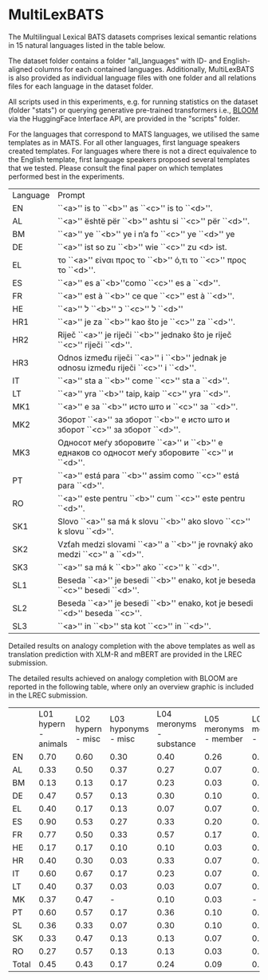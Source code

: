 # MultiLexBATS
The Multilingual Lexical BATS datasets comprises lexical semantic relations in 15 natural languages listed in the table below. 

The dataset folder contains a folder "all_languages" with ID- and English-aligned columns for each contained languages. Additionally, MultiLexBATS is also provided as individual language files with one folder and all relations files for each language in the dataset folder.

All scripts used in this experiments, e.g. for running statistics on the dataset (folder "stats") or querying generative pre-trained transformers i.e., <a href="https://huggingface.co/bigscience/bloom">BLOOM</a> via the HuggingFace Interface API, are provided in the "scripts" folder. 

For the languages that correspond to MATS languages, we utilised the same templates as in MATS. For all other languages, first language speakers created templates. For languages where there is not a direct equivalence to the English template, first language speakers proposed several templates that we tested. Please consult the final paper on which templates performed best in the experiments.

<table>
    <tr>
        <td>Language</td>
        <td>Prompt</td>
    </tr>
    <tr>
        <td>EN</td>
        <td>``&lt;a&gt;&#39;&#39; is to ``&lt;b&gt;&#39;&#39; as ``&lt;c&gt;&#39;&#39; is to ``&lt;d&gt;&#39;&#39;.</td>
    </tr>
    <tr>
        <td>AL</td>
        <td>``&lt;a&gt;&#39;&#39; është për ``&lt;b&gt;&#39;&#39; ashtu si ``&lt;c&gt;&#39;&#39; për ``&lt;d&gt;&#39;&#39;.</td>
    </tr>
    <tr>
        <td>BM</td>
        <td>``&lt;a&gt;&#39;&#39; ye ``&lt;b&gt;&#39;&#39; ye i n’a fɔ ``&lt;c&gt;&#39;&#39; ye ``&lt;d&gt;&#39;&#39; ye</td>
    </tr>
    <tr>
        <td>DE</td>
        <td>``&lt;a&gt;&#39;&#39; ist so zu ``&lt;b&gt;&#39;&#39; wie ``&lt;c&gt;&#39;&#39; zu &lt;d&gt; ist.</td>
    </tr>
    <tr>
        <td>EL</td>
        <td>το ``&lt;a&gt;&#39;&#39; είναι προς το ``&lt;b&gt;&#39;&#39; ό,τι το ``&lt;c&gt;&#39;&#39; προς το ``&lt;d&gt;&#39;&#39;.</td>
    </tr>
    <tr>
        <td>ES</td>
        <td>``&lt;a&gt;&#39;&#39; es a``&lt;b&gt;&#39;&#39;como ``&lt;c&gt;&#39;&#39; es a ``&lt;d&gt;&#39;&#39;.</td>
    </tr>
    <tr>
        <td>FR</td>
        <td>``&lt;a&gt;&#39;&#39; est à ``&lt;b&gt;&#39;&#39; ce que ``&lt;c&gt;&#39;&#39; est à ``&lt;d&gt;&#39;&#39;.</td>
    </tr>
    <tr>
        <td>HE</td>
        <td>``&lt;a&gt;&#39;&#39; ל ``&lt;b&gt;&#39;&#39; כ ``&lt;c&gt;&#39;&#39; ל ``&lt;d&gt;&#39;&#39;</td>
    </tr>
    <tr>
        <td>HR1</td>
        <td>``&lt;a&gt;&#39;&#39; je za ``&lt;b&gt;&#39;&#39; kao što je ``&lt;c&gt;&#39;&#39; za ``&lt;d&gt;&#39;&#39;.</td>
    </tr>
    <tr>
        <td>HR2</td>
        <td>Riječ ``&lt;a&gt;&#39;&#39; je riječi ``&lt;b&gt;&#39;&#39; jednako što je riječ ``&lt;c&gt;&#39;&#39; riječi ``&lt;d&gt;&#39;&#39;.</td>
    </tr>
    <tr>
        <td>HR3</td>
        <td>Odnos između riječi ``&lt;a&gt;&#39;&#39; i ``&lt;b&gt;&#39;&#39; jednak je odnosu između riječi ``&lt;c&gt;&#39;&#39; i ``&lt;d&gt;&#39;&#39;.</td>
    </tr>
    <tr>
        <td>IT</td>
        <td>``&lt;a&gt;&#39;&#39;  sta a ``&lt;b&gt;&#39;&#39; come ``&lt;c&gt;&#39;&#39; sta a ``&lt;d&gt;&#39;&#39;.</td>
    </tr>
    <tr>
        <td>LT</td>
        <td>``&lt;a&gt;&#39;&#39; yra ``&lt;b&gt;&#39;&#39; taip, kaip ``&lt;c&gt;&#39;&#39; yra ``&lt;d&gt;&#39;&#39;.</td>
    </tr>
    <tr>
        <td>MK1</td>
        <td>``&lt;a&gt;&#39;&#39; е за ``&lt;b&gt;&#39;&#39; исто што и ``&lt;c&gt;&#39;&#39; за ``&lt;d&gt;&#39;&#39;.</td>
    </tr>
    <tr>
        <td>MK2</td>
        <td>Зборот ``&lt;a&gt;&#39;&#39; за зборот ``&lt;b&gt;&#39;&#39; е исто што и зборот ``&lt;c&gt;&#39;&#39; за зборот ``&lt;d&gt;&#39;&#39;.</td>
    </tr>
    <tr>
        <td>MK3</td>
        <td>Односот меѓу зборовите  ``&lt;a&gt;&#39;&#39; и ``&lt;b&gt;&#39;&#39; е еднаков со односот меѓу зборовите ``&lt;c&gt;&#39;&#39; и ``&lt;d&gt;&#39;&#39;.</td>
    </tr>
    <tr>
        <td>PT</td>
        <td>``&lt;a&gt;&#39;&#39; está para ``&lt;b&gt;&#39;&#39; assim como ``&lt;c&gt;&#39;&#39; está para ``&lt;d&gt;&#39;&#39;.</td>
    </tr>
    <tr>
        <td>RO</td>
        <td>``&lt;a&gt;&#39;&#39; este pentru ``&lt;b&gt;&#39;&#39; cum ``&lt;c&gt;&#39;&#39; este pentru ``&lt;d&gt;&#39;&#39;.</td>
    </tr>
    <tr>
        <td>SK1</td>
        <td>Slovo ``&lt;a&gt;&#39;&#39; sa má k slovu ``&lt;b&gt;&#39;&#39; ako slovo ``&lt;c&gt;&#39;&#39; k slovu ``&lt;d&gt;&#39;&#39;.</td>
    </tr>
    <tr>
        <td>SK2</td>
        <td>Vzťah medzi slovami ``&lt;a&gt;&#39;&#39; a ``&lt;b&gt;&#39;&#39; je rovnaký ako medzi ``&lt;c&gt;&#39;&#39; a ``&lt;d&gt;&#39;&#39;.</td>
    </tr>
    <tr>
        <td>SK3</td>
        <td>``&lt;a&gt;&#39;&#39; sa má k ``&lt;b&gt;&#39;&#39; ako ``&lt;c&gt;&#39;&#39; k ``&lt;d&gt;&#39;&#39;.</td>
    </tr>
    <tr>
        <td>SL1</td>
        <td>Beseda ``&lt;a&gt;&#39;&#39; je besedi ``&lt;b&gt;&#39;&#39; enako, kot je beseda ``&lt;c&gt;&#39;&#39; besedi ``&lt;d&gt;&#39;&#39;.</td>
    </tr>
    <tr>
        <td>SL2</td>
        <td>Beseda ``&lt;a&gt;&#39;&#39; je besedi ``&lt;b&gt;&#39;&#39; enako, kot je besedi ``&lt;d&gt;&#39;&#39; beseda ``&lt;c&gt;&#39;&#39;.</td>
    </tr>
    <tr>
        <td>SL3</td>
        <td>``&lt;a&gt;&#39;&#39; in ``&lt;b&gt;&#39;&#39; sta kot ``&lt;c&gt;&#39;&#39; in ``&lt;d&gt;&#39;&#39;.</td>
    </tr>
</table>

Detailed results on analogy completion with the above templates as well as translation prediction with XLM-R and mBERT are provided in the LREC submission. 

The detailed results achieved on analogy completion with BLOOM are reported in the following table, where only an overview graphic is included in the LREC submission. 

<table>
    <tr>
        <td>  </td>
        <td> L01 hypern - animals </td>
        <td> L02 hypern - misc </td>
        <td> L03 hyponyms - misc </td>
        <td> L04 meronyms - substance </td>
        <td> L05 meronyms - member </td>
        <td> L06 meronyms - part </td>
        <td> L07 synonyms - intensity </td>
        <td> L08 synonyms - exact </td>
        <td> L09 antonyms - gradable </td>
        <td> L10 antonyms - binary </td>
        <td> Total </td>
    </tr>
    <tr>
        <td> EN </td>
        <td> 0.70 </td>
        <td> 0.60 </td>
        <td> 0.30 </td>
        <td> 0.40 </td>
        <td> 0.26 </td>
        <td> 0.23 </td>
        <td> 0.23 </td>
        <td> 0.27 </td>
        <td> 0.40 </td>
        <td> 0.73 </td>
        <td> 0.41 </td>
    </tr>
    <tr>
        <td> AL </td>
        <td> 0.33 </td>
        <td> 0.50 </td>
        <td> 0.37 </td>
        <td> 0.27 </td>
        <td> 0.07 </td>
        <td> 0.10 </td>
        <td> 0.07 </td>
        <td> 0.10 </td>
        <td> 0.10 </td>
        <td> 0.07 </td>
        <td> 0.20 </td>
    </tr>
    <tr>
        <td> BM </td>
        <td> 0.13 </td>
        <td> 0.13 </td>
        <td> 0.17 </td>
        <td> 0.23 </td>
        <td> 0.03 </td>
        <td> 0.23 </td>
        <td> 0.07 </td>
        <td> 0.10 </td>
        <td> 0.03 </td>
        <td> 0.03 </td>
        <td> 0.12 </td>
    </tr>
    <tr>
        <td> DE </td>
        <td> 0.47 </td>
        <td> 0.57 </td>
        <td> 0.13 </td>
        <td> 0.30 </td>
        <td> 0.10 </td>
        <td> 0.33 </td>
        <td> 0.03 </td>
        <td> 0.13 </td>
        <td> 0.07 </td>
        <td> 0.27 </td>
        <td> 0.24 </td>
    </tr>
    <tr>
        <td> EL </td>
        <td> 0.40 </td>
        <td> 0.17 </td>
        <td> 0.13 </td>
        <td> 0.07 </td>
        <td> 0.07 </td>
        <td> 0.10 </td>
        <td> 0.10 </td>
        <td> 0.13 </td>
        <td> 0.13 </td>
        <td> 0.33 </td>
        <td> 0.16 </td>
    </tr>
    <tr>
        <td> ES </td>
        <td> 0.90 </td>
        <td> 0.53 </td>
        <td> 0.27 </td>
        <td> 0.33 </td>
        <td> 0.20 </td>
        <td> 0.20 </td>
        <td> 0.10 </td>
        <td> 0.13 </td>
        <td> 0.30 </td>
        <td> 0.47 </td>
        <td> 0.34 </td>
    </tr>
    <tr>
        <td> FR </td>
        <td> 0.77 </td>
        <td> 0.50 </td>
        <td> 0.33 </td>
        <td> 0.57 </td>
        <td> 0.17 </td>
        <td> 0.20 </td>
        <td> 0.00 </td>
        <td> 0.23 </td>
        <td> 0.23 </td>
        <td> 0.50 </td>
        <td> 0.35 </td>
    </tr>
    <tr>
        <td> HE </td>
        <td> 0.17 </td>
        <td> 0.17 </td>
        <td> 0.10 </td>
        <td> 0.10 </td>
        <td> 0.03 </td>
        <td> 0.10 </td>
        <td> 0.10 </td>
        <td> 0.07 </td>
        <td> 0.13 </td>
        <td> 0.10 </td>
        <td> 0.11 </td>
    </tr>
    <tr>
        <td> HR </td>
        <td> 0.40 </td>
        <td> 0.30 </td>
        <td> 0.03 </td>
        <td> 0.33 </td>
        <td> 0.07 </td>
        <td> 0.13 </td>
        <td> 0.03 </td>
        <td> 0.17 </td>
        <td> 0.03 </td>
        <td> 0.13 </td>
        <td> 0.16 </td>
    </tr>
    <tr>
        <td> IT </td>
        <td> 0.60 </td>
        <td> 0.67 </td>
        <td> 0.17 </td>
        <td> 0.23 </td>
        <td> 0.07 </td>
        <td> 0.13 </td>
        <td> 0.13 </td>
        <td> 0.13 </td>
        <td> 0.17 </td>
        <td> 0.47 </td>
        <td> 0.28 </td>
    </tr>
    <tr>
        <td> LT </td>
        <td> 0.40 </td>
        <td> 0.37 </td>
        <td> 0.03 </td>
        <td> 0.03 </td>
        <td> 0.07 </td>
        <td> 0.10 </td>
        <td> 0.10 </td>
        <td> 0.07 </td>
        <td> 0.07 </td>
        <td> 0.10 </td>
        <td> 0.13 </td>
    </tr>
    <tr>
        <td> MK </td>
        <td> 0.37 </td>
        <td> 0.47 </td>
        <td> - </td>
        <td> 0.10 </td>
        <td> 0.03 </td>
        <td> - </td>
        <td> 0.10 </td>
        <td> 0.07 </td>
        <td> - </td>
        <td> 0.23 </td>
        <td> 0.20 </td>
    </tr>
    <tr>
        <td> PT </td>
        <td> 0.60 </td>
        <td> 0.57 </td>
        <td> 0.17 </td>
        <td> 0.36 </td>
        <td> 0.10 </td>
        <td> 0.33 </td>
        <td> 0.13 </td>
        <td> 0.20 </td>
        <td> 0.40 </td>
        <td> 0.70 </td>
        <td> 0.36 </td>
    </tr>
    <tr>
        <td> SL </td>
        <td> 0.36 </td>
        <td> 0.33 </td>
        <td> 0.07 </td>
        <td> 0.30 </td>
        <td> 0.10 </td>
        <td> 0.17 </td>
        <td> 0.10 </td>
        <td> 0.07 </td>
        <td> 0.10 </td>
        <td> 0.13 </td>
        <td> 0.17 </td>
    </tr>
    <tr>
        <td> SK </td>
        <td> 0.33 </td>
        <td> 0.47 </td>
        <td> 0.13 </td>
        <td> 0.13 </td>
        <td> 0.07 </td>
        <td> 0.10 </td>
        <td> 0.10 </td>
        <td> 0.23 </td>
        <td> 0.17 </td>
        <td> 0.23 </td>
        <td> 0.20 </td>
    </tr>
    <tr>
        <td> RO </td>
        <td> 0.27 </td>
        <td> 0.57 </td>
        <td> 0.13 </td>
        <td> 0.13 </td>
        <td> 0.03 </td>
        <td> 0.07 </td>
        <td> 0.17 </td>
        <td> 0.13 </td>
        <td> 0.10 </td>
        <td> 0.10 </td>
        <td> 0.17 </td>
    </tr>
    <tr>
        <td> Total </td>
        <td> 0.45 </td>
        <td> 0.43 </td>
        <td> 0.17 </td>
        <td> 0.24 </td>
        <td> 0.09 </td>
        <td> 0.17 </td>
        <td> 0.10 </td>
        <td> 0.14 </td>
        <td> 0.16 </td>
        <td> 0.29 </td>
        <td> 0.22 </td>
    </tr>
</table>
